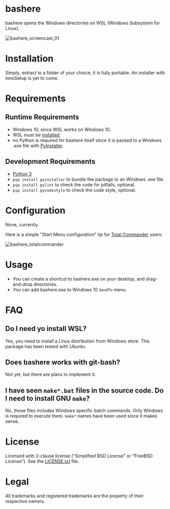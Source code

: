 # bashere

bashere opens the Windows directories on WSL (Windows Subsystem for Linux).

![bashere_screencast_01](https://user-images.githubusercontent.com/2071639/58266193-e192da00-7d89-11e9-8090-76d6dd3c1179.gif)

# Installation

Simply, extract to a folder of your choice, it is fully portable.
An installer with InnoSetup is yet to come.


# Requirements

## Runtime Requirements

- Windows 10, since WSL works on Windows 10.
- WSL must be [installed](https://docs.microsoft.com/en-us/windows/wsl/install-win10).
- no Python is required for bashere itself since it is packed to a Windows .exe file with [PyInstaller](https://www.pyinstaller.org/).


## Development Requirements

- [Python 3](https://www.python.org/)
- `pip install pyinstaller` to bundle the package to an Windows .exe file.
- `pip install pylint` to check the code for pitfalls, optional.
- `pip install pycodestyle` to check the code style, optional.


# Configuration

None, currently.

Here is a simple "Start Menu configuration" tip for [Total Commander](https://www.ghisler.com/) users:

![bashere_totalcommander](https://user-images.githubusercontent.com/2071639/58266203-e5bef780-7d89-11e9-9dd0-dcbf0cb84013.png)


# Usage

- You can create a shortcut to bashere.exe on your desktop, and drag-and-drop directories.
- You can add bashere.exe to Windows 10 `SendTo` menu.


# FAQ

## Do I need yo install WSL?

Yes, you need to install a Linux distribution from Windows store.
This package has been tested with Ubuntu.

## Does bashere works with git-bash?

Not yet, but there are plans to implement it.


## I have seen `make*.bat` files in the source code. Do I need to install GNU `make`?

No, those files includes Windows specific batch commands.
Only Windows is required to execute them.
`make*` names have been used since it makes sense.


# License

Licensed with 2-clause license ("Simplified BSD License" or "FreeBSD License").
See the [LICENSE.txt](LICENSE.txt) file.


# Legal

All trademarks and registered trademarks are the property of their respective owners.
